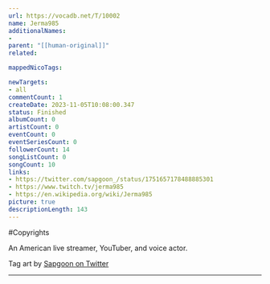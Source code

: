 ```yaml
---
url: https://vocadb.net/T/10002
name: Jerma985
additionalNames: 
- 
parent: "[[human-original]]"
related:

mappedNicoTags:

newTargets:
- all
commentCount: 1
createDate: 2023-11-05T10:08:00.347
status: Finished
albumCount: 0
artistCount: 0
eventCount: 0
eventSeriesCount: 0
followerCount: 14
songListCount: 0
songCount: 10
links: 
- https://twitter.com/sapgoon_/status/1751657178488885301
- https://www.twitch.tv/jerma985
- https://en.wikipedia.org/wiki/Jerma985
picture: true
descriptionLength: 143
---
```


#Copyrights

An American live streamer, YouTuber, and voice actor.

Tag art by [Sapgoon on Twitter](https://twitter.com/sapgoon_/status/1751657178488885301)

---

